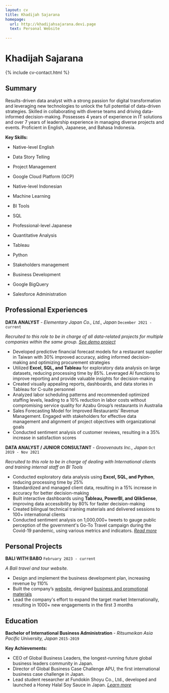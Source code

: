 ```yaml
---
layout: cv
title: Khadijah Sajarana
homepage:
  url: http://khadijahsajarana.devi.page
  text: Personal Website
  
---
```


# Khadijah Sajarana

{% include cv-contact.html %}

## Summary

Results-driven data analyst with a strong passion for digital transformation and leveraging new technologies to unlock the full potential of data-driven strategies. Skilled in collaborating with diverse teams and driving data-informed decision-making. Possesses 4 years of experience in IT solutions and over 7 years of leadership experience in managing diverse projects and events. Proficient in English, Japanese, and Bahasa Indonesia.

**Key Skills:**

- Native-level English
- Data Story Telling
- Project Management
- Google Cloud Platform (GCP)

- Native-level Indonesian
- Machine Learning
- BI Tools
- SQL

- Professional-level Japanese
- Quantitative Analysis
- Tableau
- Python

- Stakeholders management
- Business Development
- Google BigQuery
- Salesforce Administration

## Professional Experiences

**DATA ANALYST** - *Elementary Japan Co., Ltd., Japan* `December 2021 - current`

*Recruited to this role to be in charge of all data-related projects for multiple companies within the same group.* [*See demo project*](https://public.tableau.com/views/SalesandMarginDashboard-Demo/Home?:language=en-US&publish=yes&:display_count=n&:origin=viz_share_link)

- Developed predictive financial forecast models for a restaurant supplier in Taiwan with 30% improved accuracy, aiding informed decision-making and optimizing procurement strategies
- Utilized **Excel, SQL, and Tableau** for exploratory data analysis on large datasets, reducing processing time by 85%. Leveraged AI functions to improve reporting and provide valuable insights for decision-making
- Created visually appealing reports, dashboards, and data stories in Tableau for C-suite personnel
- Analyzed labor scheduling patterns and recommended optimized staffing levels, leading to a 10% reduction in labor costs without compromising service quality for Azabu Group’s restaurants in Australia
- Sales Forecasting Model for Improved Restaurants’ Revenue Management. Engaged with stakeholders for effective data management and alignment of project objectives with organizational goals
- Conducted sentiment analysis of customer reviews, resulting in a 35% increase in satisfaction scores



**DATA ANALYST / JUNIOR CONSULTANT** - *Groovenauts Inc., Japan* `Oct 2019 - Nov 2021`

*Recruited to this role to be in charge of dealing with International clients and training internal staff on BI Tools*

- Conducted exploratory data analysis using **Excel, SQL, and Python**, reducing processing time by 25%
- Standardized and managed client data, resulting in a 15% increase in accuracy for better decision-making
- Built interactive dashboards using **Tableau, PowerBI, and QlikSense**, improving data accessibility by 80% for faster decision-making
- Created bilingual technical training materials and delivered sessions to 100+ international clients 
- Conducted sentiment analysis on 1,000,000+ tweets to gauge public perception of the government's Go-To Travel campaign during the Covid-19 pandemic, using various metrics and indicators. [*Read more*](https://www.magellanic-clouds.com/blocks/blog/hints/using_magellan_blocks_and_tableau_to_understand_trends_around_covid-19/)


## Personal Projects

**BALI WITH BABO** `February 2023 - current`

*A Bali travel and tour website.*
- Design and implement the business development plan, increasing revenue by 110%
- Built the company’s [website](https://www.baliwithbabo.com), designed [business and promotional materials](https://ko-fi.com/s/1d9bd81c3b)
- Lead the company's effort to expand the target market Internationally, resulting in 1000+ new engagements in the first 3 months 

## Education

**Bachelor of International Business Administration** - *Ritsumeikan Asia Pacific University, Japan* `2015-2019`

**Key Achievements:** 

- CEO of Global Business Leaders, the longest-running future global business leaders community in Japan.
- Director of Global Business Case Challenge APU, the first international business case challenge in Japan. 
- Lead student researcher at Fundokin Shoyu Co., Ltd., developed and launched a Honey Halal Soy Sauce in Japan. [*Learn more*](https://www.youtube.com/watch?v=i5KO-UH9EKY&themeRefresh=1)
